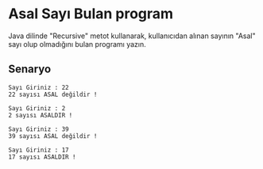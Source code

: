 # Asal Sayı Bulan program

Java dilinde "Recursive" metot kullanarak, kullanıcıdan alınan sayının "Asal" sayı olup olmadığını bulan programı yazın.

## Senaryo
```
Sayı Giriniz : 22
22 sayısı ASAL değildir !
```

```
Sayı Giriniz : 2
2 sayısı ASALDIR !
```

```
Sayı Giriniz : 39
39 sayısı ASAL değildir !
```

```
Sayı Giriniz : 17
17 sayısı ASALDIR !
```